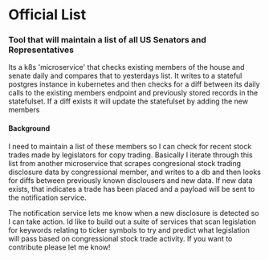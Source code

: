 # Official List

### Tool that will maintain a list of all US Senators and Representatives

<p> Its a k8s 'microservice' that checks existing members of the house and senate daily and compares that to yesterdays list.
It writes to a stateful postgres instance in kubernetes and then checks for a diff between its daily calls to the existing members endpoint and previously stored records in the statefulset. If a diff exists it will update the statefulset by adding the new members</p>


#### Background
<p>I need to maintain a list of these members so I can check for recent stock trades made by legislators for copy trading. Basically I iterate through this list from another microservice that scrapes congresional stock trading disclosure data by congressional member, and writes to a db and then looks for diffs between previously known disclousers and new data. If new data exists, that indicates a trade has been placed and a payload will be sent to the notification service.

 The notification service lets me know when a new disclosure is detected so I can take action. Id like to build out a suite of services that scan legislation for keywords relating to ticker symbols to try and predict what legislation will pass based on congressional stock trade activity. If you want to contribute please let me know!</p>